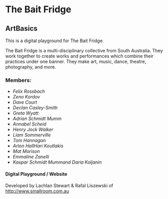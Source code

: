 # The Bait Fridge
## ArtBasics

This is a digital playground for The Bait Fridge.

The Bait Fridge is a multi-disciplinary collective from South Australia.
They work together to create works and performances which combine their practices under one banner. They make art, music, dance, theatre, photography, and more.

### Members:
* *Felix Rossbach*
* *Zeno Kordov*
* *Dave Court*
* *Declan Casley-Smith*
* *Greta Wyatt*
* *Adrian Schmidt Mumm*
* *Annabel Scheid*
* *Henry Jock Walker*
* *Liam Sommerville*
* *Tom Hannagan*
* *Arlon HallHari Koutlakis*
* *Mat Morison*
* *Emmaline Zanelli*
* *Kaspar Schmidt Mummand Daria Koljanin*

#### Digital Playground / Website
Developed by Lachlan Stewart & Rafal Liszewski of http://www.smallroom.com.au
